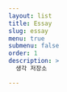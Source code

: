 ```yaml
---
layout: list
title: Essay
slug: essay
menu: true
submenu: false
order: 1
description: >
  생각 저장소

---
```

